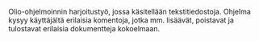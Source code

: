 Olio-ohjelmoinnin harjoitustyö, jossa käsitellään tekstitiedostoja. 
Ohjelma kysyy käyttäjältä erilaisia komentoja, jotka mm. lisäävät, poistavat ja tulostavat erilaisia dokumentteja kokoelmaan. 